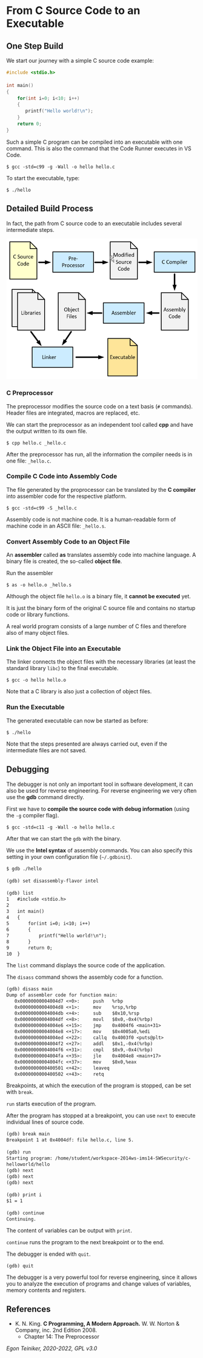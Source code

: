 # From C Source Code to an Executable

## One Step Build

We start our journey with a simple C source code example:

```C
#include <stdio.h>

int main()
{
    for(int i=0; i<10; i++)
    {
       printf("Hello world!\n");
    }
    return 0;
}
```

Such a simple C program can be compiled into an executable with one command.
This is also the command that the Code Runner executes in VS Code.

```
$ gcc -std=c99 -g -Wall -o hello hello.c
```

To start the executable, type:

```
$ ./hello
```

## Detailed Build Process

In fact, the path from C source code to an executable includes several intermediate steps.

![C Build Process](C-Build-Process.png)

### C Preprocessor

The preprocessor modifies the source code on a text basis (`#` commands). Header files are integrated, macros are replaced, etc.

We can start the preprocessor as an independent tool called **cpp** and have the output written to its own file.

```
$ cpp hello.c _hello.c
```

After the preprocessor has run, all the information the compiler needs is in one file: `_hello.c`.

### Compile C Code into Assembly Code

The file generated by the proprocessor can be translated by the **C compiler** into assembler code for the respective platform.

```
$ gcc -std=c99 -S _hello.c
```

Assembly code is not machine code. It is a human-readable form of machine code in an ASCII file: `_hello.s`.

### Convert Assembly Code to an Object File

An **assembler** called **as** translates assembly code into machine language.
A binary file is created, the so-called **object file**.

Run the assembler

```
$ as -o hello.o _hello.s
```

Although the object file `hello.o` is a binary file, it **cannot be executed** yet.

It is just the binary form of the original C source file and contains
no startup code or library functions.

A real world program consists of a large number of C files and therefore
also of many object files.

### Link the Object File into an Executable

The linker connects the object files with the necessary libraries
(at least the standard library `libc`) to the final executable.

```
$ gcc -o hello hello.o
```

Note that a C library is also just a collection of object files.

### Run the Executable

The generated executable can now be started as before:

```
$ ./hello
```

Note that the steps presented are always carried out, even if the intermediate files are not saved.

## Debugging

The debugger is not only an important tool in software development, it can also be used for reverse engineering.
For reverse engineering we very often use the **gdb** command directly.

First we have to **compile the source code with debug information** (using the `-g` compiler flag).

```
$ gcc -std=c11 -g -Wall -o hello hello.c
```

After that we can start the `gdb` with the binary.

We use the **Intel syntax** of assembly commands. You can also specify this setting in your own configuration file (`~/.gdbinit`).

```
$ gdb ./hello

(gdb) set disassembly-flavor intel

(gdb) list
1   #include <stdio.h>
2
3   int main()
4   {
5       for(int i=0; i<10; i++)
6       {
7           printf("Hello world!\n");
8       }
9       return 0;
10  }
```

The `list` command displays the source code of the application.

The `disass` command shows the assembly code for a function.

```
(gdb) disass main
Dump of assembler code for function main:
   0x00000000004004d7 <+0>:	    push   %rbp
   0x00000000004004d8 <+1>:	    mov    %rsp,%rbp
   0x00000000004004db <+4>:	    sub    $0x10,%rsp
   0x00000000004004df <+8>:	    movl   $0x0,-0x4(%rbp)
   0x00000000004004e6 <+15>:	jmp    0x4004f6 <main+31>
   0x00000000004004e8 <+17>:	mov    $0x4005a0,%edi
   0x00000000004004ed <+22>:	callq  0x4003f0 <puts@plt>
   0x00000000004004f2 <+27>:	addl   $0x1,-0x4(%rbp)
   0x00000000004004f6 <+31>:	cmpl   $0x9,-0x4(%rbp)
   0x00000000004004fa <+35>:	jle    0x4004e8 <main+17>
   0x00000000004004fc <+37>:	mov    $0x0,%eax
   0x0000000000400501 <+42>:	leaveq
   0x0000000000400502 <+43>:	retq
```

Breakpoints, at which the execution of the program is stopped, can be set with `break`.

`run` starts execution of the program.

After the program has stopped at a breakpoint, you can use `next` to execute individual lines of source code.

```
(gdb) break main
Breakpoint 1 at 0x4004df: file hello.c, line 5.

(gdb) run
Starting program: /home/student/workspace-2014ws-ims14-SWSecurity/c-helloworld/hello
(gdb) next
(gdb) next
(gdb) next

(gdb) print i
$1 = 1

(gdb) continue
Continuing.
```

The content of variables can be output with `print`.

`continue` runs the program to the next breakpoint or to the end.

The debugger is ended with `quit`.

```
(gdb) quit
```

The debugger is a very powerful tool for reverse engineering, since it allows you to analyze the execution of programs and change values of variables, memory contents and registers.

## References

- K. N. King. **C Programming, A Modern Approach.** W. W. Norton & Company, inc. 2nd Edition 2008.
  - Chapter 14: The Preprocessor

_Egon Teiniker, 2020-2022, GPL v3.0_
